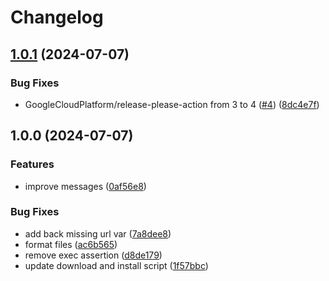 # Changelog

## [1.0.1](https://github.com/nurulhudaapon/asdf-sst/compare/v1.0.0...v1.0.1) (2024-07-07)


### Bug Fixes

* GoogleCloudPlatform/release-please-action from 3 to 4 ([#4](https://github.com/nurulhudaapon/asdf-sst/issues/4)) ([8dc4e7f](https://github.com/nurulhudaapon/asdf-sst/commit/8dc4e7f69e5d76dbef48dd1778ebf7aeabb5753e))

## 1.0.0 (2024-07-07)


### Features

* improve messages ([0af56e8](https://github.com/nurulhudaapon/asdf-sst/commit/0af56e84f9c5a90fd01ec627fbf0f44a432813ac))


### Bug Fixes

* add back missing url var ([7a8dee8](https://github.com/nurulhudaapon/asdf-sst/commit/7a8dee8c68acb8ba7092ba08469c1440dec2c890))
* format files ([ac6b565](https://github.com/nurulhudaapon/asdf-sst/commit/ac6b565e8c94418073f9be6784e4ff880d9ca7cb))
* remove exec assertion ([d8de179](https://github.com/nurulhudaapon/asdf-sst/commit/d8de1796cd01e1c5f61daf8d9dba88f39ea06733))
* update download and install script ([1f57bbc](https://github.com/nurulhudaapon/asdf-sst/commit/1f57bbc60280185183e6368cf3baf54ff86b43f5))
